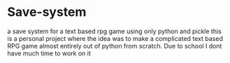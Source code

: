 # Save-system
a save system for a text based rpg game using only python and pickle
this is a personal project where the idea was to make a complicated text based RPG game almost entirely out of python from scratch. Due to school I dont have much time to work on it
